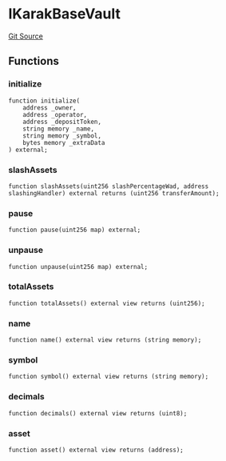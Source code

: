 # IKarakBaseVault
[Git Source](https://github.com/Level-Money/contracts/blob/0fa663cd541ef95fb08cd2849fd8cc2be3967548/src/v1/interfaces/IKarakBaseVault.sol)


## Functions
### initialize


```solidity
function initialize(
    address _owner,
    address _operator,
    address _depositToken,
    string memory _name,
    string memory _symbol,
    bytes memory _extraData
) external;
```

### slashAssets


```solidity
function slashAssets(uint256 slashPercentageWad, address slashingHandler) external returns (uint256 transferAmount);
```

### pause


```solidity
function pause(uint256 map) external;
```

### unpause


```solidity
function unpause(uint256 map) external;
```

### totalAssets


```solidity
function totalAssets() external view returns (uint256);
```

### name


```solidity
function name() external view returns (string memory);
```

### symbol


```solidity
function symbol() external view returns (string memory);
```

### decimals


```solidity
function decimals() external view returns (uint8);
```

### asset


```solidity
function asset() external view returns (address);
```

